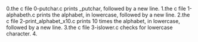 0.the c file 0-putchar.c prints _putchar, followed by a new line.
1.the c file 1-alphabeth.c prints the alphabet, in lowercase, followed by a new line.
2.the c file 2-print_alphabet_x10.c prints 10 times the alphabet, in lowercase, followed by a new line.
3.the c file 3-islower.c checks for lowercase character.
4.